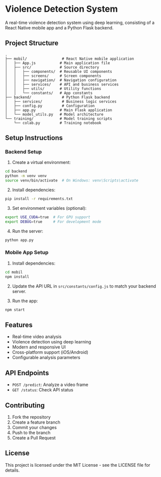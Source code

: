 # Violence Detection System

A real-time violence detection system using deep learning, consisting of a React Native mobile app and a Python Flask backend.

## Project Structure

```
.
├── mobil/                # React Native mobile application
│   ├── App.js           # Main application file
│   ├── src/             # Source directory
│   │   ├── components/  # Reusable UI components
│   │   ├── screens/     # Screen components
│   │   ├── navigation/  # Navigation configuration
│   │   ├── services/    # API and business services
│   │   ├── utils/       # Utility functions
│   │   └── constants/   # App constants
├── backend/              # Python Flask backend
│   ├── services/         # Business logic services
│   ├── config.py         # Configuration
│   ├── app.py           # Main Flask application
│   └── model_utils.py   # Model architecture
└── training/            # Model training scripts
    └── colab.py         # Training notebook
```

## Setup Instructions

### Backend Setup

1. Create a virtual environment:
```bash
cd backend
python -m venv venv
source venv/bin/activate  # On Windows: venv\Scripts\activate
```

2. Install dependencies:
```bash
pip install -r requirements.txt
```

3. Set environment variables (optional):
```bash
export USE_CUDA=true  # For GPU support
export DEBUG=true     # For development mode
```

4. Run the server:
```bash
python app.py
```

### Mobile App Setup

1. Install dependencies:
```bash
cd mobil
npm install
```

2. Update the API URL in `src/constants/config.js` to match your backend server.

3. Run the app:
```bash
npm start
```

## Features

- Real-time video analysis
- Violence detection using deep learning
- Modern and responsive UI
- Cross-platform support (iOS/Android)
- Configurable analysis parameters

## API Endpoints

- `POST /predict`: Analyze a video frame
- `GET /status`: Check API status

## Contributing

1. Fork the repository
2. Create a feature branch
3. Commit your changes
4. Push to the branch
5. Create a Pull Request

## License

This project is licensed under the MIT License - see the LICENSE file for details. 